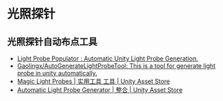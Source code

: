 # 光照探针

## 光照探针自动布点工具

- [Light Probe Populator : Automatic Unity Light Probe Generation.](https://github.com/alexismorin/Light-Probe-Populator  )
- [Gaolingx/AutoGenerateLightProbeTool: This is a tool for generate light probe in unity automatically.](https://github.com/Gaolingx/AutoGenerateLightProbeTool)
- [Magic Light Probes | 实用工具 工具 | Unity Asset Store](https://assetstore.unity.com/packages/tools/utilities/magic-light-probes-157812)
- [Automatic Light Probe Generator | 整合 | Unity Asset Store](https://assetstore.unity.com/packages/tools/integration/automatic-light-probe-generator-156690?locale=zh-CN)